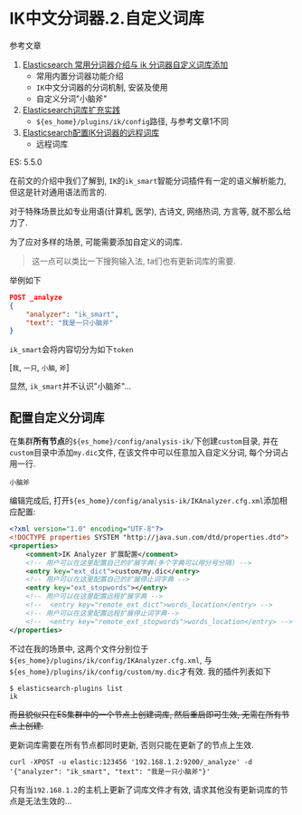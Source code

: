 # IK中文分词器.2.自定义词库

参考文章

1. [Elasticsearch 常用分词器介绍与 ik 分词器自定义词库添加](https://techlog.cn/article/list/10183300)
    - 常用内置分词器功能介绍
    - `IK`中文分词器的分词机制, 安装及使用
    - 自定义分词"小脑斧"
2. [Elasticsearch词库扩充实践](https://blog.csdn.net/ldllovegyh/article/details/82820653)
    - `${es_home}/plugins/ik/config`路径, 与参考文章1不同
3. [Elasticsearch配置IK分词器的远程词库](https://zhuanlan.zhihu.com/p/95873129)
    - 远程词库

ES: 5.5.0

在前文的介绍中我们了解到, `IK`的`ik_smart`智能分词插件有一定的语义解析能力, 但这是针对通用语法而言的. 

对于特殊场景比如专业用语(计算机, 医学), 古诗文, 网络热词, 方言等, 就不那么给力了. 

为了应对多样的场景, 可能需要添加自定义的词库.

> 这一点可以类比一下搜狗输入法, ta们也有更新词库的需要.

举例如下

```json
POST _analyze
{
    "analyzer": "ik_smart",
    "text": "我是一只小脑斧"
}
```

`ik_smart`会将内容切分为如下`token`

[`我`, `一只`, `小脑`, `斧`]

显然, `ik_smart`并不认识"小脑斧"...

## 配置自定义分词库

在集群**所有节点**的`${es_home}/config/analysis-ik/`下创建`custom`目录, 并在`custom`目录中添加`my.dic`文件, 在该文件中可以任意加入自定义分词, 每个分词占用一行.

```
小脑斧
```

编辑完成后, 打开`${es_home}/config/analysis-ik/IKAnalyzer.cfg.xml`添加相应配置:

```xml
<?xml version="1.0" encoding="UTF-8"?>
<!DOCTYPE properties SYSTEM "http://java.sun.com/dtd/properties.dtd">
<properties>
    <comment>IK Analyzer 扩展配置</comment>
    <!-- 用户可以在这里配置自己的扩展字典(多个字典可以用分号分隔) -->
    <entry key="ext_dict">custom/my.dic</entry>
    <!-- 用户可以在这里配置自己的扩展停止词字典 -->
    <entry key="ext_stopwords"></entry>
    <!-- 用户可以在这里配置远程扩展字典 -->
    <!--  <entry key="remote_ext_dict">words_location</entry> -->
    <!-- 用户可以在这里配置远程扩展停止词字典-->
    <!--  <entry key="remote_ext_stopwords">words_location</entry> -->
</properties>
```

不过在我的场景中, 这两个文件分别位于`${es_home}/plugins/ik/config/IKAnalyzer.cfg.xml`, 与`${es_home}/plugins/ik/config/custom/my.dic`才有效. 我的插件列表如下

```console
$ elasticsearch-plugins list
ik
```

~~而且貌似只在ES集群中的一个节点上创建词库, 然后重启即可生效, 无需在所有节点上创建.~~

更新词库需要在所有节点都同时更新, 否则只能在更新了的节点上生效.

```
curl -XPOST -u elastic:123456 '192.168.1.2:9200/_analyze' -d '{"analyzer": "ik_smart", "text": "我是一只小脑斧"}'
```

只有当`192.168.1.2`的主机上更新了词库文件才有效, 请求其他没有更新词库的节点是无法生效的...
